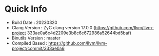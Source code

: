 # Quick Info
* Build Date : 20230320
* Clang Version : ZyC clang version 17.0.0 (https://github.com/llvm/llvm-project 333ae0a6c4d2209e3b8c6c672986a52644bd5baf)
* Binutils Version : master
* Compiled Based : https://github.com/llvm/llvm-project/commit/333ae0a6

